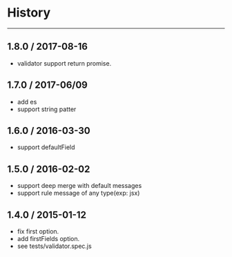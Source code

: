 # History
----

## 1.8.0 / 2017-08-16

- validator support return promise.

## 1.7.0 / 2017-06/09

- add es
- support string patter

## 1.6.0 / 2016-03-30

- support defaultField

## 1.5.0 / 2016-02-02

- support deep merge with default messages
- support rule message of any type(exp: jsx)

## 1.4.0 / 2015-01-12

- fix first option. 
- add firstFields option.
- see tests/validator.spec.js